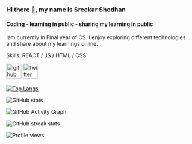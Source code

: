 ### Hi there 👋, my name is Sreekar Shodhan
#### Coding - learning in public - sharing my learning in public

Iam currently in Final year of CS. I enjoy exploring different technologies and share about my learnings online. 

Skills:   REACT / JS / HTML / CSS




[<img src='https://cdn.jsdelivr.net/npm/simple-icons@3.0.1/icons/github.svg' alt='github' height='40'>](https://github.com/Sreekar-Shodhan)  [<img src='https://cdn.jsdelivr.net/npm/simple-icons@3.0.1/icons/twitter.svg' alt='twitter' height='40'>](https://twitter.com/@ShodhanSreekar)  



[![Top Langs](https://github-readme-stats.vercel.app/api/top-langs/?username=Sreekar-Shodhan)](https://github.com/anuraghazra/github-readme-stats)

![GitHub stats](https://github-readme-stats.vercel.app/api?username=Sreekar-Shodhan&show_icons=true)  

![GitHub Activity Graph](https://activity-graph.herokuapp.com/graph?username=Sreekar-Shodhan)  

![GitHub streak stats](https://github-readme-streak-stats.herokuapp.com/?user=Sreekar-Shodhan)  

![Profile views](https://gpvc.arturio.dev/Sreekar-Shodhan)  


